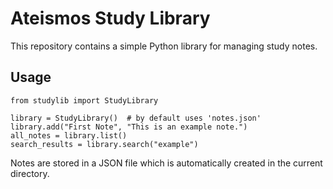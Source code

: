 # Ateismos Study Library

This repository contains a simple Python library for managing study notes.

## Usage

```
from studylib import StudyLibrary

library = StudyLibrary()  # by default uses 'notes.json'
library.add("First Note", "This is an example note.")
all_notes = library.list()
search_results = library.search("example")
```

Notes are stored in a JSON file which is automatically created in the current directory.
